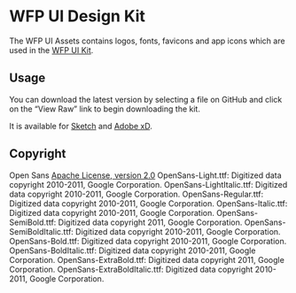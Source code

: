 # WFP UI Design Kit

The WFP UI Assets contains logos, fonts, favicons and app icons which are used in the [WFP UI Kit](https://github.com/wfp/ui).

## Usage


You can download the latest version by selecting a file on GitHub and click on the “View Raw” link to begin downloading the kit.

It is available for [Sketch](https://www.sketchapp.com/) and [Adobe xD](https://www.adobe.com/en/products/xd.html).

## Copyright

Open Sans	[Apache License, version 2.0](http://www.apache.org/licenses/LICENSE-2.0.html)
OpenSans-Light.ttf: Digitized data copyright 2010-2011, Google Corporation.
OpenSans-LightItalic.ttf: Digitized data copyright 2010-2011, Google Corporation.
OpenSans-Regular.ttf: Digitized data copyright 2010-2011, Google Corporation.
OpenSans-Italic.ttf: Digitized data copyright 2010-2011, Google Corporation.
OpenSans-SemiBold.ttf: Digitized data copyright 2011, Google Corporation.
OpenSans-SemiBoldItalic.ttf: Digitized data copyright 2010-2011, Google Corporation.
OpenSans-Bold.ttf: Digitized data copyright 2010-2011, Google Corporation.
OpenSans-BoldItalic.ttf: Digitized data copyright 2010-2011, Google Corporation.
OpenSans-ExtraBold.ttf: Digitized data copyright 2011, Google Corporation.
OpenSans-ExtraBoldItalic.ttf: Digitized data copyright 2010-2011, Google Corporation.
